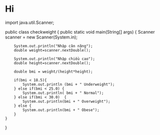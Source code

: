 # Hi
import java.util.Scanner;

public class checkweight {
    public static void main(String[] args) {
        Scanner scanner = new Scanner(System.in);

        System.out.println("Nhập cân nặng");
        double weight=scanner.nextDouble();

        System.out.println("Nhập chiều cao");
        double height=scanner.nextDouble();

        double bmi = weight/(height*height);

        if(bmi < 18.5){
            System.out.println (bmi + " Underweight");
        } else if(bmi < 25.0) {
            System.out.println( bmi + " Normal");
        } else if(bmi < 30.0)  {
            System.out.println(bmi + " Overweight");
        } else {
            System.out.println(bmi + " Obese");
        }
    }
}
